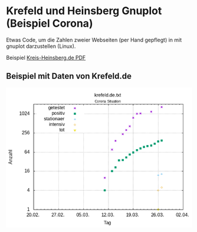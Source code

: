 # Krefeld und Heinsberg Gnuplot (Beispiel Corona)

Etwas Code, um die Zahlen zweier Webseiten (per Hand gepflegt) in mit gnuplot darzustellen (Linux).

Beispiel [Kreis-Heinsberg.de PDF](https://github.com/no-go/coronaKrefeldGnuplot/blob/master/kreis-heinsberg.pdf)

## Beispiel mit Daten von Krefeld.de

![Bild von gnuplot](krefeld.de.png)

